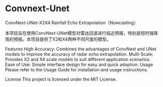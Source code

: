 # Convnext-Unet
ConvNext-UNet-X2X4 Rainfall Echo Extrapolation（Nowcasting）

本项目旨在使用ConvNext-UNet模型对雷达回波进行临近预报，特别是短时强降雨的预报。本项目提供了X2和X4两种不同尺度的模型。

Features
High Accuracy: Combines the advantages of ConvNext and UNet models to improve the accuracy of radar echo extrapolation.
Multi-Scale: Provides X2 and X4 scale models to suit different application scenarios.
Ease of Use: Simple interface design for easy and quick adoption.
Usage
Please refer to the Usage Guide for installation and usage instructions.

License
This project is licensed under the MIT License.
